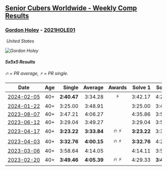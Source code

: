 <style>table {white-space: nowrap;}</style>
<link rel="stylesheet" type="text/css" href="/scw-comp/css/flags.css" />

## [Senior Cubers Worldwide - Weekly Comp Results](/scw-comp/results/)
### [Gordon Holey](README.md) - [2021HOLE01](https://www.worldcubeassociation.org/persons/2021HOLE01?event=555)

<i class="flag flag-US" />&nbsp;United States

![Gordon Holey](1642020105.jpg)

#### 5x5x5 Results

<span style="white-space: nowrap;">🔥 = PR average</span>, <span style="white-space: nowrap;">⚡ = PR single</span>.

| Date | Age | Single | Average | Awards | Solve 1 | Solve 2 | Solve 3 | Solve 4 | Solve 5 | Video |
| :--: | :--: | --: | --: | :--: | --: | --: | --: | --: | --: | :-- |
| [2024-02-05](../../results/2024-02-05/555.md) | 40+ | **2:40.47** | 3:34.28 | ⚡ | 3:42.17 | 4:20.20 | **2:40.47** | DNS | DNS | [Desktop](https://www.facebook.com/766997877/videos/945672719800248) / [Mobile](https://m.facebook.com/766997877/videos/945672719800248) |
| [2024-01-22](../../results/2024-01-22/555.md) | 40+ | 3:25.00 | 3:48.91 |  | 3:25.00 | 3:40.68 | 4:21.04 | DNS | DNS | [Desktop](https://www.facebook.com/766997877/videos/1097517648266079) / [Mobile](https://m.facebook.com/766997877/videos/1097517648266079) |
| [2023-08-07](../../results/2023-08-07/555.md) | 40+ | 3:47.21 | 4:06.27 |  | 4:35.86 | 3:55.74 | 3:47.21 | DNS | DNS | [Desktop](https://www.facebook.com/766997877/videos/662537692194361) / [Mobile](https://m.facebook.com/766997877/videos/662537692194361) |
| [2023-06-12](../../results/2023-06-12/555.md) | 40+ | 3:29.04 | 3:49.27 |  | 3:29.04 | 3:55.34 | 4:03.43 | DNS | DNS | [Desktop](https://www.facebook.com/events/575948201291091/permalink/582042727348305) / [Mobile](https://m.facebook.com/events/575948201291091?view=permalink&id=582042727348305) |
| [2023-04-17](../../results/2023-04-17/555.md) | 40+ | **3:23.22** | **3:33.84** | 🔥 ⚡ | **3:23.22** | 3:30.63 | 3:47.67 | DNS | DNS | [Desktop](https://www.facebook.com/766997877/videos/1167380787342997) / [Mobile](https://m.facebook.com/766997877/videos/1167380787342997) |
| [2023-04-03](../../results/2023-04-03/555.md) | 40+ | **3:32.76** | **4:00.15** | 🔥 ⚡ | **3:32.76** | 4:25.30 | 4:02.39 | DNS | DNS | [Desktop](https://www.facebook.com/766997877/videos/746144113774013) / [Mobile](https://m.facebook.com/766997877/videos/746144113774013) |
| [2023-03-06](../../results/2023-03-06/555.md) | 40+ | 3:58.64 | 4:14.05 |  | 4:14.11 | 3:58.64 | 4:29.40 | DNS | DNS | [Desktop](https://www.facebook.com/766997877/videos/744339610585299) / [Mobile](https://m.facebook.com/766997877/videos/744339610585299) |
| [2023-02-20](../../results/2023-02-20/555.md) | 40+ | **3:49.46** | **4:05.39** | 🔥 ⚡ | 4:29.33 | **3:49.46** | 3:57.37 | DNS | DNS | [Desktop](https://www.facebook.com/events/751205503064846/permalink/756394345879295) / [Mobile](https://m.facebook.com/events/751205503064846?view=permalink&id=756394345879295) |


<!-- Global site tag (gtag.js) - Google Analytics -->
<script async src="https://www.googletagmanager.com/gtag/js?id=UA-86348435-3"></script>
<script>window.dataLayer = window.dataLayer || []; function gtag() {dataLayer.push(arguments);} gtag('js', new Date()); gtag('config', 'UA-86348435-3');</script>
